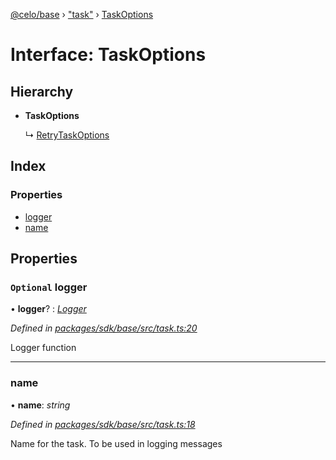 [@celo/base](../README.md) › ["task"](../modules/_task_.md) › [TaskOptions](_task_.taskoptions.md)

# Interface: TaskOptions

## Hierarchy

* **TaskOptions**

  ↳ [RetryTaskOptions](_task_.retrytaskoptions.md)

## Index

### Properties

* [logger](_task_.taskoptions.md#optional-logger)
* [name](_task_.taskoptions.md#name)

## Properties

### `Optional` logger

• **logger**? : *[Logger](../modules/_logger_.md#logger)*

*Defined in [packages/sdk/base/src/task.ts:20](https://github.com/celo-org/celo-monorepo/blob/master/packages/sdk/base/src/task.ts#L20)*

Logger function

___

###  name

• **name**: *string*

*Defined in [packages/sdk/base/src/task.ts:18](https://github.com/celo-org/celo-monorepo/blob/master/packages/sdk/base/src/task.ts#L18)*

Name for the task. To be used in logging messages
